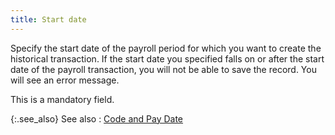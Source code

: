 ```yaml
---
title: Start date
---
```



Specify the start date of the payroll period for which you want to create  the historical transaction. If the start date you specified falls on or  after the start date of the payroll transaction, you will not be able  to save the record. You will see an error message.


This is a mandatory field.


{:.see_also}
See also
: [Code and Pay Date]({{site.prl_baseurl}}/misc/code_and_pay_date.html)
